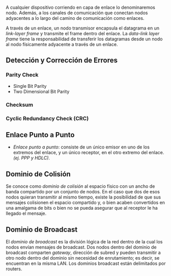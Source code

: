 A cualquier dispositivo corriendo en capa de enlace lo denominaremos nodo. Además, a los canales de comunicación que conectan nodos adyacentes a lo largo del camino de comunicación como enlaces.

A través de un enlace, un nodo transmisor encapsula el datagrama en un *link-layer frame* y transmite el frame dentro del enlace. La *data-link layer frame* tiene la responsabilidad de transferir los datagramas desde un nodo al nodo físicamente adyacente a través de un enlace.

## Detección y Corrección de Errores

### Parity Check
- Single Bit Parity
- Two Dimensional Bit Parity
### Checksum
### Cyclic Redundancy Check (CRC)

## Enlace Punto a Punto
- *Enlace punto a punto*: consiste de un único emisor en uno de los extremos del enlace, y un único receptor, en el otro extremo del enlace. *(ej. PPP y HDLC)*.

## Dominio de Colisión
Se conoce como *dominio de colisión* al espacio físico con un ancho de banda compartido por un conjunto de nodos. En el caso que dos de esos nodos quieran transmitir al mismo tiempo, existe la posibilidad de que sus mensajes colisionen el espacio compartido y, o bien acaben convertidos en una amalgama de bits o bien no se pueda asegurar que al receptor le ha llegado el mensaje.

## Dominio de Broadcast
El *dominio de broadcast* es la división lógica de la red dentro de la cual los nodos envían mensajes de broadcast. Dos nodos dentro del dominio de broadcast comparten *gateway*, dirección de subred y pueden transmitir a otro nodo dentro del dominio sin necesidad de enrutamiento; es decir, se encuentran en la misma LAN. Los dominios broadcast están delimitados por routers.


